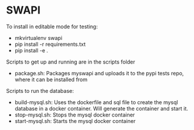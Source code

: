 # SWAPI

To install in editable mode for testing:
- mkvirtualenv swapi
- pip install -r requirements.txt
- pip install -e .

Scripts to get up and running are in the scripts folder
- package.sh: Packages myswapi and uploads it to the pypi tests repo, where it can be installed from

Scripts to run the database:
- build-mysql.sh: Uses the dockerfile and sql file to create the mysql database in a docker container. Will generate the container and start it.
- stop-mysql.sh: Stops the mysql docker container
- start-mysql.sh: Starts the mysql docker container


